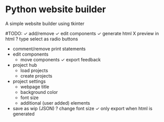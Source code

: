 # Python website builder
 A simple website builder using tkinter

#TODO:
✓ add/remove
✓ edit components
✓ generate html
X preview in html
? type select as radio buttons
- comment/remove print statements
- edit components
    - move components
✓ export feedback
- project hub
    - load projects
    - create projects
- project settings
    - webpage title
    - background color
    - font size
    - additional (user added) elements
- save as wip (JSON)
? change font size
✓ only export when html is generated